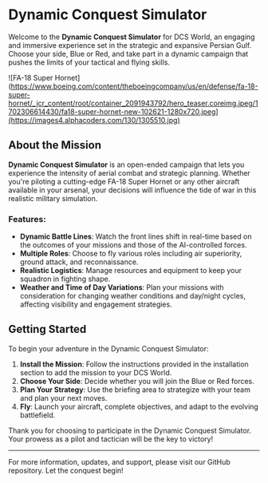 # Dynamic Conquest Simulator

Welcome to the **Dynamic Conquest Simulator** for DCS World, an engaging and immersive experience set in the strategic and expansive Persian Gulf. Choose your side, Blue or Red, and take part in a dynamic campaign that pushes the limits of your tactical and flying skills.

![FA-18 Super Hornet](https://www.boeing.com/content/theboeingcompany/us/en/defense/fa-18-super-hornet/_jcr_content/root/container_2091943792/hero_teaser.coreimg.jpeg/1702306614430/fa18-super-hornet-new-102621-1280x720.jpeg](https://images4.alphacoders.com/130/1305510.jpg)

## About the Mission

**Dynamic Conquest Simulator** is an open-ended campaign that lets you experience the intensity of aerial combat and strategic planning. Whether you're piloting a cutting-edge FA-18 Super Hornet or any other aircraft available in your arsenal, your decisions will influence the tide of war in this realistic military simulation.

### Features:
- **Dynamic Battle Lines**: Watch the front lines shift in real-time based on the outcomes of your missions and those of the AI-controlled forces.
- **Multiple Roles**: Choose to fly various roles including air superiority, ground attack, and reconnaissance.
- **Realistic Logistics**: Manage resources and equipment to keep your squadron in fighting shape.
- **Weather and Time of Day Variations**: Plan your missions with consideration for changing weather conditions and day/night cycles, affecting visibility and engagement strategies.

## Getting Started

To begin your adventure in the Dynamic Conquest Simulator:
1. **Install the Mission**: Follow the instructions provided in the installation section to add the mission to your DCS World.
2. **Choose Your Side**: Decide whether you will join the Blue or Red forces.
3. **Plan Your Strategy**: Use the briefing area to strategize with your team and plan your next moves.
4. **Fly**: Launch your aircraft, complete objectives, and adapt to the evolving battlefield.

Thank you for choosing to participate in the Dynamic Conquest Simulator. Your prowess as a pilot and tactician will be the key to victory!

---

For more information, updates, and support, please visit our GitHub repository. Let the conquest begin!
